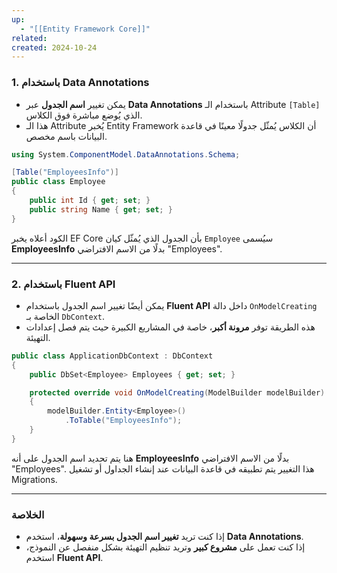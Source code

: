 ```yaml
---
up:
  - "[[Entity Framework Core]]"
related: 
created: 2024-10-24
---
```



### 1. باستخدام Data Annotations
- يمكن تغيير **اسم الجدول** عبر **Data Annotations** باستخدام الـ Attribute `[Table]` الذي يُوضع مباشرة فوق الكلاس. 
- هذا الـ Attribute يُخبر Entity Framework أن الكلاس يُمثّل جدولًا معينًا في قاعدة البيانات باسم مخصص.

```csharp
using System.ComponentModel.DataAnnotations.Schema;

[Table("EmployeesInfo")]
public class Employee
{
    public int Id { get; set; }
    public string Name { get; set; }
}
```
  الكود أعلاه يخبر EF Core بأن الجدول الذي يُمثّل كيان `Employee` سيُسمى **EmployeesInfo** بدلًا من الاسم الافتراضي "Employees".

---

### 2. باستخدام Fluent API
- يمكن أيضًا تغيير اسم الجدول باستخدام **Fluent API** داخل دالة `OnModelCreating` الخاصة بـ `DbContext`. 
- هذه الطريقة توفر **مرونة أكبر**، خاصة في المشاريع الكبيرة حيث يتم فصل إعدادات التهيئة.

```csharp
public class ApplicationDbContext : DbContext
{
    public DbSet<Employee> Employees { get; set; }

    protected override void OnModelCreating(ModelBuilder modelBuilder)
    {
        modelBuilder.Entity<Employee>()
            .ToTable("EmployeesInfo");
    }
}
```
  هنا يتم تحديد اسم الجدول على أنه **EmployeesInfo** بدلًا من الاسم الافتراضي "Employees". هذا التغيير يتم تطبيقه في قاعدة البيانات عند إنشاء الجداول أو تشغيل Migrations.

---

### **الخلاصة**
- إذا كنت تريد **تغيير اسم الجدول بسرعة وسهولة**، استخدم **Data Annotations**.
- إذا كنت تعمل على **مشروع كبير** وتريد تنظيم التهيئة بشكل منفصل عن النموذج، استخدم **Fluent API**.
